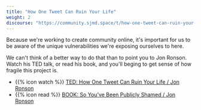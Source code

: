 ```yaml
---
title: "How One Tweet Can Ruin Your Life"
weight: 2
discourse: "https://community.sjmd.space/t/how-one-tweet-can-ruin-your-life/30/2"
---
```


Because we're working to create community online, it's important for us to be aware of the unique vulnerabilities we're exposing ourselves to here.

We can't think of a better way to do that than to point you to Jon Ronson. Watch his TED talk, or read his book, and you'll beging to get sense of how fragile this project is.

- {{% icon watch %}} [TED: How One Tweet Can Ruin Your Life / Jon Ronson](https://www.youtube.com/watch?v=wAIP6fI0NAI)
- {{% icon read %}} [BOOK: So You’ve Been Publicly Shamed / Jon Ronson](https://www.worldcat.org/title/so-youve-been-publicly-shamed/oclc/941726442&referer=brief_results)

